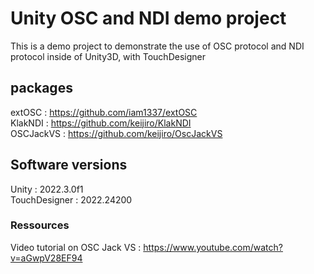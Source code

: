 # Unity OSC and NDI demo project
This is a demo project to demonstrate the use of OSC protocol and NDI protocol inside of Unity3D, with TouchDesigner

## packages
extOSC : https://github.com/iam1337/extOSC  
KlakNDI : https://github.com/keijiro/KlakNDI  
OSCJackVS : https://github.com/keijiro/OscJackVS

## Software versions
Unity : 2022.3.0f1  
TouchDesigner : 2022.24200

### Ressources
Video tutorial on OSC Jack VS : https://www.youtube.com/watch?v=aGwpV28EF94
